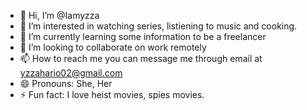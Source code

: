 - 👋 Hi, I’m @Iamyzza
- 👀 I’m interested in watching series, listiening to music and cooking.
- 🌱 I’m currently learning some information to be a freelancer
- 💞️ I’m looking to collaborate on work remotely
- 📫 How to reach me you can message me through email at yzzahario02@gmail.com
- 😄 Pronouns: She, Her
- ⚡ Fun fact: I love heist movies, spies movies.

<!---
Iamyzza/Iamyzza is a ✨ special ✨ repository because its `README.md` (this file) appears on your GitHub profile.
You can click the Preview link to take a look at your changes.
--->
